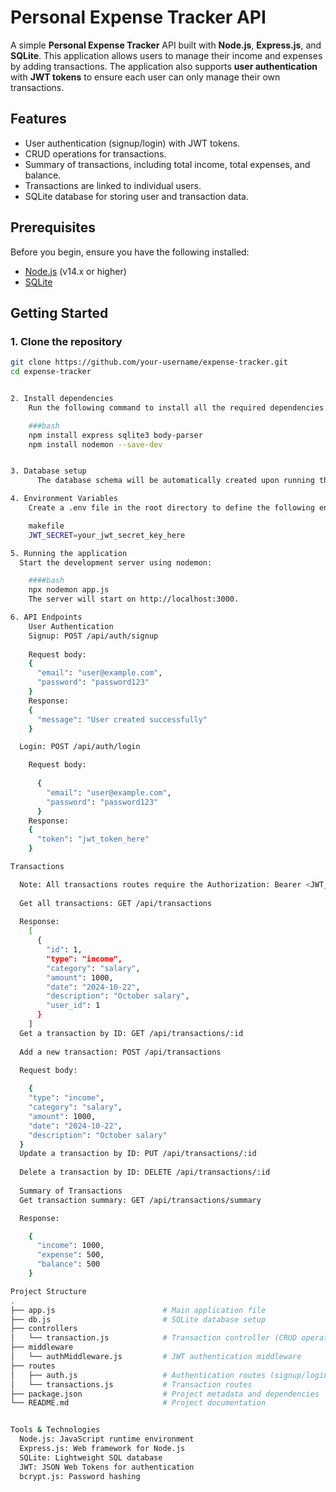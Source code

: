 # Personal Expense Tracker API

A simple **Personal Expense Tracker** API built with **Node.js**, **Express.js**, and **SQLite**. This application allows users to manage their income and expenses by adding transactions. The application also supports **user authentication** with **JWT tokens** to ensure each user can only manage their own transactions.

## Features

- User authentication (signup/login) with JWT tokens.
- CRUD operations for transactions.
- Summary of transactions, including total income, total expenses, and balance.
- Transactions are linked to individual users.
- SQLite database for storing user and transaction data.

## Prerequisites

Before you begin, ensure you have the following installed:

- [Node.js](https://nodejs.org/) (v14.x or higher)
- [SQLite](https://www.sqlite.org/download.html)

## Getting Started

### 1. Clone the repository

```bash
git clone https://github.com/your-username/expense-tracker.git
cd expense-tracker


2. Install dependencies
    Run the following command to install all the required dependencies:

    ###bash
    npm install express sqlite3 body-parser
    npm install nodemon --save-dev


3. Database setup
      The database schema will be automatically created upon running the application for the first time. The SQLite database file is named database.db and will be created in the project directory.

4. Environment Variables
    Create a .env file in the root directory to define the following environment variables:

    makefile
    JWT_SECRET=your_jwt_secret_key_here

5. Running the application
  Start the development server using nodemon:

    ####bash
    npx nodemon app.js
    The server will start on http://localhost:3000.

6. API Endpoints
    User Authentication
    Signup: POST /api/auth/signup
    
    Request body:
    {
      "email": "user@example.com",
      "password": "password123"
    }
    Response:
    {
      "message": "User created successfully"
    }

  Login: POST /api/auth/login

    Request body:
      
      {
        "email": "user@example.com",
        "password": "password123"
      }
    Response:
    {
      "token": "jwt_token_here"
    }

Transactions

  Note: All transactions routes require the Authorization: Bearer <JWT_TOKEN> header.
  
  Get all transactions: GET /api/transactions
  
  Response:
    [
      {
        "id": 1,
        "type": "income",
        "category": "salary",
        "amount": 1000,
        "date": "2024-10-22",
        "description": "October salary",
        "user_id": 1
      }
    ]
  Get a transaction by ID: GET /api/transactions/:id
  
  Add a new transaction: POST /api/transactions
  
  Request body:

    {
    "type": "income",
    "category": "salary",
    "amount": 1000,
    "date": "2024-10-22",
    "description": "October salary"
  }
  Update a transaction by ID: PUT /api/transactions/:id
  
  Delete a transaction by ID: DELETE /api/transactions/:id
  
  Summary of Transactions
  Get transaction summary: GET /api/transactions/summary

  Response:

    {
      "income": 1000,
      "expense": 500,
      "balance": 500
    }

Project Structure
.
├── app.js                        # Main application file
├── db.js                         # SQLite database setup
├── controllers
│   └── transaction.js            # Transaction controller (CRUD operations)
├── middleware
│   └── authMiddleware.js         # JWT authentication middleware
├── routes
│   ├── auth.js                   # Authentication routes (signup/login)
│   └── transactions.js           # Transaction routes
├── package.json                  # Project metadata and dependencies
└── README.md                     # Project documentation


Tools & Technologies
  Node.js: JavaScript runtime environment
  Express.js: Web framework for Node.js
  SQLite: Lightweight SQL database
  JWT: JSON Web Tokens for authentication
  bcrypt.js: Password hashing
